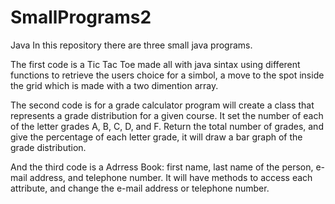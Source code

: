 # SmallPrograms2
Java
In this repository there are three small java programs.

The first code is a Tic Tac Toe made all with java sintax using different functions to retrieve the users choice for a simbol, a move to the spot inside the grid which is made with a two dimention array.

The second code is for a grade calculator program will create a class that represents a grade distribution for a given course. It set the number of each of the letter grades A, B, C, D, and F. Return the total number of grades, and give the percentage of each letter grade, it will draw a bar graph of the grade distribution.

And the third code is a Adrress Book: first name, last name of the person, e-mail address, and telephone number. It will have methods to access each attribute, and change the e-mail address or telephone number.

